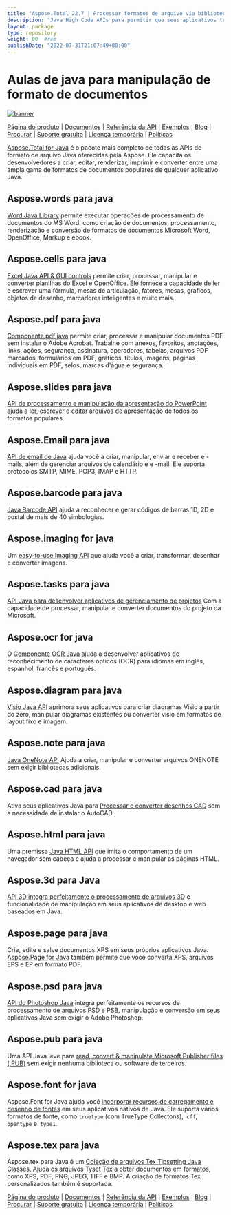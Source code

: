 ```yaml
---
title: "Aspose.Total 22.7 | Processar formatos de arquivo via bibliotecas Java" 
description: "Java High Code APIs para permitir que seus aplicativos trabalhem com formatos de arquivo do Microsoft Word, Excel, PowerPoint, Outlook, OneNote, 3D, CAD, PDF, GIS, Email, HTML, etc." 
layout: package
type: repository
weight: 00	#rem
publishDate: "2022-07-31T21:07:49+00:00"
---
```


# Aulas de java para manipulação de formato de documentos
[![banner](../aspose_total-for-java-banner.png)](./)

[Página do produto](https://products.aspose.com/total/java/) | [Documentos](https://docs.aspose.com/total/java/) | [Referência da API](https://apireference.aspose.com/) | [Exemplos](http://aspose.github.io) | [Blog](https://blog.aspose.com/category/total/) | [Procurar](https://search.aspose.com/) | [Suporte gratuito](https://forum.aspose.com/) | [Licença temporária](https://purchase.aspose.com/temporary-license) | [Políticas](https://purchase.aspose.com/policies)

[Aspose.Total for Java](https://docs.aspose.com/total/java/) é o pacote mais completo de todas as APIs de formato de arquivo Java oferecidas pela Aspose. Ele capacita os desenvolvedores a criar, editar, renderizar, imprimir e converter entre uma ampla gama de formatos de documentos populares de qualquer aplicativo Java.

## Aspose.words para java

[Word Java Library](https://products.aspose.com/words/java/) permite executar operações de processamento de documentos do MS Word, como criação de documentos, processamento, renderização e conversão de formatos de documentos Microsoft Word, OpenOffice, Markup e ebook.

## Aspose.cells para java

[Excel Java API & GUI controls](https://products.aspose.com/cells/java/) permite criar, processar, manipular e converter planilhas do Excel e OpenOffice. Ele fornece a capacidade de ler e escrever uma fórmula, mesas de articulação, fatores, mesas, gráficos, objetos de desenho, marcadores inteligentes e muito mais.

## Aspose.pdf para java

[Componente pdf java](https://products.aspose.com/pdf/java/) permite criar, processar e manipular documentos PDF sem instalar o Adobe Acrobat. Trabalhe com anexos, favoritos, anotações, links, ações, segurança, assinatura, operadores, tabelas, arquivos PDF marcados, formulários em PDF, gráficos, títulos, imagens, páginas individuais em PDF, selos, marcas d'água e segurança.

## Aspose.slides para java

[API de processamento e manipulação da apresentação do PowerPoint](https://products.aspose.com/slides/java/) ajuda a ler, escrever e editar arquivos de apresentação de todos os formatos populares.

## Aspose.Email para java

[API de email de Java](https://products.aspose.com/email/java/) ajuda você a criar, manipular, enviar e receber e -mails, além de gerenciar arquivos de calendário e e -mail. Ele suporta protocolos SMTP, MIME, POP3, IMAP e HTTP.

## Aspose.barcode para java

[Java Barcode API](https://products.aspose.com/barcode/java/) ajuda a reconhecer e gerar códigos de barras 1D, 2D e postal de mais de 40 simbologias.

## Aspose.imaging for java

Um [easy-to-use Imaging API](https://products.aspose.com/imaging/java/) que ajuda você a criar, transformar, desenhar e converter imagens.

## Aspose.tasks para java

[API Java para desenvolver aplicativos de gerenciamento de projetos](https://products.aspose.com/tasks/java/) Com a capacidade de processar, manipular e converter documentos do projeto da Microsoft.

## Aspose.ocr for java

O [Componente OCR Java](https://products.aspose.com/ocr/java/) ajuda a desenvolver aplicativos de reconhecimento de caracteres ópticos (OCR) para idiomas em inglês, espanhol, francês e português.

## Aspose.diagram para java

[Visio Java API](https://products.aspose.com/diagram/java/) aprimora seus aplicativos para criar diagramas Visio a partir do zero, manipular diagramas existentes ou converter visio em formatos de layout fixo e imagem.

## Aspose.note para java

[Java OneNote API](https://products.aspose.com/note/java/) Ajuda a criar, manipular e converter arquivos ONENOTE sem exigir bibliotecas adicionais.

## Aspose.cad para java

Ativa seus aplicativos Java para [Processar e converter desenhos CAD](https://products.aspose.com/cad/java/) ​​sem a necessidade de instalar o AutoCAD.

## Aspose.html para java

Uma premissa [Java HTML API](https://products.aspose.com/html/java/) que imita o comportamento de um navegador sem cabeça e ajuda a processar e manipular as páginas HTML.

## Aspose.3d para Java

[API 3D integra perfeitamente o processamento de arquivos 3D](https://products.aspose.com/3d/java/) e funcionalidade de manipulação em seus aplicativos de desktop e web baseados em Java.

## Aspose.page para java

Crie, edite e salve documentos XPS em seus próprios aplicativos Java. [Aspose.Page for Java](https://products.aspose.com/page/java/) também permite que você converta XPS, arquivos EPS e EP em formato PDF.

## Aspose.psd para java

[API do Photoshop Java](https://products.aspose.com/psd/java/) integra perfeitamente os recursos de processamento de arquivos PSD e PSB, manipulação e conversão em seus aplicativos Java sem exigir o Adobe Photoshop.

## Aspose.pub para java

Uma API Java leve para [read, convert & manipulate Microsoft Publisher files (.PUB)](https://products.aspose.com/pub/java/) sem exigir nenhuma biblioteca ou software de terceiros.

## Aspose.font for java

Aspose.Font for Java ajuda você [incorporar recursos de carregamento e desenho de fontes](https://products.aspose.com/font/java/) em seus aplicativos nativos de Java. Ele suporta vários formatos de fonte, como `truetype` (com TrueType Collectons),` cff`, `opentype` e` type1`.

## Aspose.tex para java

Aspose.tex para Java é um [Coleção de arquivos Tex Tipsetting Java Classes](https://products.aspose.com/tex/java/). Ajuda os arquivos Tyset Tex a obter documentos em formatos, como XPS, PDF, PNG, JPEG, TIFF e BMP. A criação de formatos Tex personalizados também é suportada.

[Página do produto](https://products.aspose.com/total/java/) | [Documentos](https://docs.aspose.com/total/java/) | [Referência da API](https://apireference.aspose.com/) | [Exemplos](http://aspose.github.io) | [Blog](https://blog.aspose.com/category/total/) | [Procurar](https://search.aspose.com/) | [Suporte gratuito](https://forum.aspose.com/) | [Licença temporária](https://purchase.aspose.com/temporary-license) | [Políticas](https://purchase.aspose.com/policies)
